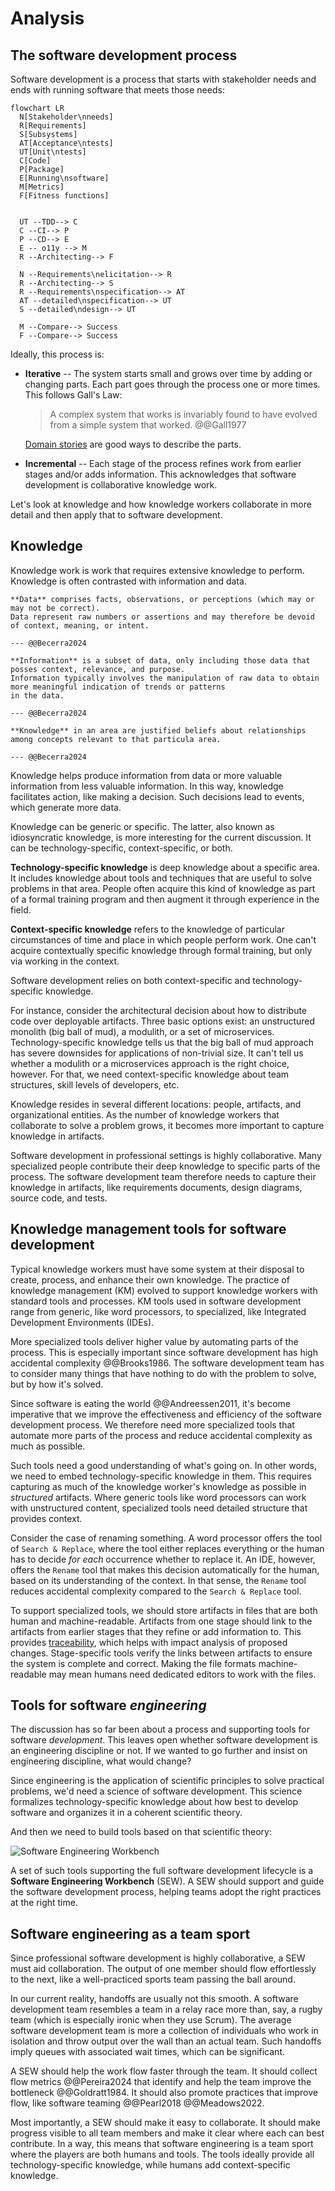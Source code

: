 # Analysis

## The software development process

Software development is a process that starts with stakeholder needs and ends with running software that meets those
needs:

```mermaid
flowchart LR
  N[Stakeholder\nneeds]
  R[Requirements]
  S[Subsystems]
  AT[Acceptance\ntests]
  UT[Unit\ntests]
  C[Code]
  P[Package]
  E[Running\nsoftware]
  M[Metrics]
  F[Fitness functions]


  UT --TDD--> C
  C --CI--> P
  P --CD--> E
  E -- o11y --> M
  R --Architecting--> F

  N --Requirements\nelicitation--> R
  R --Architecting--> S
  R --Requirements\nspecification--> AT
  AT --detailed\nspecification--> UT
  S --detailed\ndesign--> UT

  M --Compare--> Success
  F --Compare--> Success
```

Ideally, this process is:

- **Iterative** -- The system starts small and grows over time by adding or changing parts.
  Each part goes through the process one or more times.
  This follows Gall's Law:

  > A complex system that works is invariably found to have evolved from a simple system that worked. @@Gall1977

  [Domain stories](../requirements/analysis.md#learning-the-domain) are good ways to describe the parts.
- **Incremental** -- Each stage of the process refines work from earlier stages and/or adds information.
  This acknowledges that software development is collaborative knowledge work.

Let's look at knowledge and how knowledge workers collaborate in more detail and then apply that to software development.


## Knowledge

Knowledge work is work that requires extensive knowledge to perform.
Knowledge is often contrasted with information and data.

```admonish tldr title="Definition"
**Data** comprises facts, observations, or perceptions (which may or may not be correct).
Data represent raw numbers or assertions and may therefore be devoid of context, meaning, or intent.

--- @@Becerra2024
```

```admonish tldr title="Definition"
**Information** is a subset of data, only including those data that posses context, relevance, and purpose.
Information typically involves the manipulation of raw data to obtain more meaningful indication of trends or patterns
in the data.

--- @@Becerra2024
```

```admonish tldr title="Definition"
**Knowledge** in an area are justified beliefs about relationships among concepts relevant to that particula area.

--- @@Becerra2024
```

Knowledge helps produce information from data or more valuable information from less valuable information.
In this way, knowledge facilitates action, like making a decision.
Such decisions lead to events, which generate more data.

Knowledge can be generic or specific.
The latter, also known as idiosyncratic knowledge, is more interesting for the current discussion.
It can be technology-specific, context-specific, or both.

**Technology-specific knowledge** is deep knowledge about a specific area.
It includes knowledge about tools and techniques that are useful to solve problems in that area.
People often acquire this kind of knowledge as part of a formal training program and then augment it through
experience in the field.

**Context-specific knowledge** refers to the knowledge of particular circumstances of time and place in which people
perform work.
One can't acquire contextually specific knowledge through formal training, but only via working in the context.

Software development relies on both context-specific and technology-specific knowledge.

For instance, consider the architectural decision about how to distribute code over deployable artifacts.
Three basic options exist: an unstructured monolith (big ball of mud), a modulith, or a set of microservices.
Technology-specific knowledge tells us that the big ball of mud approach has severe downsides for applications of
non-trivial size.
It can't tell us whether a modulith or a microservices approach is the right choice, however.
For that, we need context-specific knowledge about team structures, skill levels of developers, etc.

Knowledge resides in several different locations: people, artifacts, and organizational entities.
As the number of knowledge workers that collaborate to solve a problem grows, it becomes more important to capture
knowledge in artifacts.

Software development in professional settings is highly collaborative.
Many specialized people contribute their deep knowledge to specific parts of the process.
The software development team therefore needs to capture their knowledge in artifacts, like requirements documents,
design diagrams, source code, and tests.


## Knowledge management tools for software development

Typical knowledge workers must have some system at their disposal to create, process, and enhance their own knowledge.
The practice of knowledge management (KM) evolved to support knowledge workers with standard tools and processes.
KM tools used in software development range from generic, like word processors, to specialized, like Integrated
Development Environments (IDEs).

More specialized tools deliver higher value by automating parts of the process.
This is especially important since software development has high accidental complexity @@Brooks1986.
The software development team has to consider many things that have nothing to do with the problem to solve, but
by how it's solved.

Since software is eating the world @@Andreessen2011, it's become imperative that we improve the effectiveness and
efficiency of the software development process.
We therefore need more specialized tools that automate more parts of the process and reduce accidental complexity as
much as possible.

Such tools need a good understanding of what's going on.
In other words, we need to embed technology-specific knowledge in them.
This requires capturing as much of the knowledge worker's knowledge as possible in _structured_ artifacts.
Where generic tools like word processors can work with unstructured content, specialized tools need detailed structure
that provides context.

Consider the case of renaming something.
A word processor offers the tool of `Search & Replace`, where the tool either replaces everything or the human has to
decide _for each_ occurrence whether to replace it.
An IDE, however, offers the `Rename` tool that makes this decision automatically for the human, based on its
understanding of the context.
In that sense, the `Rename` tool reduces accidental complexity compared to the `Search & Replace` tool.

To support specialized tools, we should store artifacts in files that are both human and machine-readable.
Artifacts from one stage should link to the artifacts from earlier stages that they refine or add information to.
This provides [traceability](../requirements/digest/management.md#requirements-management), which helps with impact
analysis of proposed changes.
Stage-specific tools verify the links between artifacts to ensure the system is complete and correct.
Making the file formats machine-readable may mean humans need dedicated editors to work with the files.


## Tools for software _engineering_

The discussion has so far been about a process and supporting tools for software _development_.
This leaves open whether software development is an engineering discipline or not.
If we wanted to go further and insist on engineering discipline, what would change?

Since engineering is the application of scientific principles to solve practical problems, we'd need a science of
software development.
This science formalizes technology-specific knowledge about how best to develop software and organizes it in a coherent
scientific theory.

And then we need to build tools based on that scientific theory:

![Software Engineering Workbench](../img/sew-domain-story.png)

A set of such tools supporting the full software development lifecycle is a **Software Engineering Workbench** (SEW).
A SEW should support and guide the software development process, helping teams adopt the right practices at the right
time.


## Software engineering as a team sport

Since professional software development is highly collaborative, a SEW must aid collaboration.
The output of one member should flow effortlessly to the next, like a well-practiced sports team passing the ball
around.

In our current reality, handoffs are usually not this smooth.
A software development team resembles a team in a relay race more than, say, a rugby team (which is especially ironic
when they use Scrum).
The average software development team is more a collection of individuals who work in isolation and throw output
over the wall than an actual team.
Such handoffs imply queues with associated wait times, which can be significant.

A SEW should help the work flow faster through the team.
It should collect flow metrics @@Pereira2024 that identify and help the team improve the bottleneck @@Goldratt1984.
It should also promote practices that improve flow, like software teaming @@Pearl2018 @@Meadows2022.

Most importantly, a SEW should make it easy to collaborate.
It should make progress visible to all team members and make it clear where each can best contribute.
In a way, this means that software engineering is a team sport where the players are both humans and tools.
The tools ideally provide all technology-specific knowledge, while humans add context-specific knowledge.
